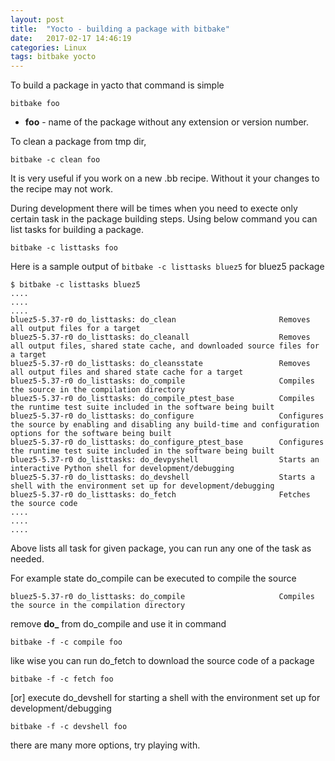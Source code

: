 ```yaml
---
layout: post
title:  "Yocto - building a package with bitbake"
date:   2017-02-17 14:46:19
categories: Linux
tags: bitbake yocto
---
```


To build a package in yacto that command is simple

```
bitbake foo
```

* **foo** - name of the package without any extension or version number.

To clean a package from tmp dir,

```
bitbake -c clean foo
```

It is very useful if you work on a new .bb recipe. Without it your changes to the recipe may not work.

During development there will be times when you need to execte only certain task in the package building steps. Using below command you can list tasks for building a package.

```
bitbake -c listtasks foo
```

Here is a sample output of ```bitbake -c listtasks bluez5``` for bluez5 package

```
$ bitbake -c listtasks bluez5
....
....
....
bluez5-5.37-r0 do_listtasks: do_clean                       Removes all output files for a target
bluez5-5.37-r0 do_listtasks: do_cleanall                    Removes all output files, shared state cache, and downloaded source files for a target
bluez5-5.37-r0 do_listtasks: do_cleansstate                 Removes all output files and shared state cache for a target
bluez5-5.37-r0 do_listtasks: do_compile                     Compiles the source in the compilation directory
bluez5-5.37-r0 do_listtasks: do_compile_ptest_base          Compiles the runtime test suite included in the software being built
bluez5-5.37-r0 do_listtasks: do_configure                   Configures the source by enabling and disabling any build-time and configuration options for the software being built
bluez5-5.37-r0 do_listtasks: do_configure_ptest_base        Configures the runtime test suite included in the software being built
bluez5-5.37-r0 do_listtasks: do_devpyshell                  Starts an interactive Python shell for development/debugging
bluez5-5.37-r0 do_listtasks: do_devshell                    Starts a shell with the environment set up for development/debugging
bluez5-5.37-r0 do_listtasks: do_fetch                       Fetches the source code
....
....
....
```

Above lists all task for given package, you can run any one of the task as needed.

For example state do_compile can be executed to compile the source

```
bluez5-5.37-r0 do_listtasks: do_compile                     Compiles the source in the compilation directory

```

remove **do_** from do_compile and use it in command

```
bitbake -f -c compile foo
```

like wise you can run do_fetch to download the source code of a package

```
bitbake -f -c fetch foo
```

[or] execute do_devshell for starting a shell with the environment set up for development/debugging

```
bitbake -f -c devshell foo
```

there are many more options, try playing with.
